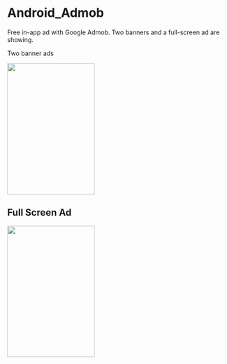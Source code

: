 # Android_Admob
Free in-app ad with Google Admob. Two banners and a full-screen ad are showing.


Two banner ads

<img src="![Screenshot_20230906-224527_Quizzler](https://github.com/asifichy/Android_Admob/assets/68398397/6cb9708d-f561-48c1-9a27-16c0f34a3ca0) " width="200px" height="300px">




## Full Screen Ad

<img src="![Screenshot_20230906-224708_Quizzler](https://github.com/asifichy/Android_Admob/assets/68398397/813370ec-4ed0-40b7-af61-37dc030e7683)" width="200px" height="300px">



